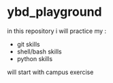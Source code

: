 # ybd_playground
in this repository i will practice my :  
- git skills
- shell/bash skills
- python skills

will start with campus exercise 


